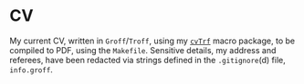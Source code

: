 # CV

My current CV, written in `Groff`/`Troff`, using my
[`cvTrf`](https://git.cianb.xyz/cvTrf/about/) macro package, to be compiled to
PDF, using the `Makefile`. Sensitive details, my address and referees, have
been redacted via strings defined in the `.gitignore`(d) file, `info.groff`.
